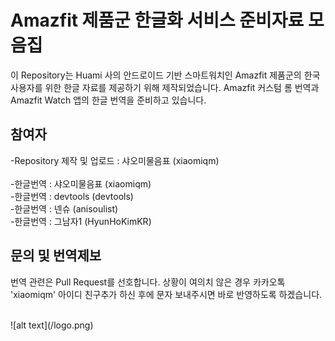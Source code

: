 # Amazfit 제품군 한글화 서비스 준비자료 모음집

이 Repository는 Huami 사의 안드로이드 기반 스마트워치인 Amazfit 제품군의 한국 사용자를 위한 한글 자료를 제공하기 위해 제작되었습니다.
Amazfit 커스텀 롬 번역과 Amazfit Watch 앱의 한글 번역을 준비하고 있습니다.

## 참여자

-Repository 제작 및 업로드 : 샤오미물음표 (xiaomiqm)<br /><br />
-한글번역 : 샤오미물음표 (xiaomiqm)<br />
-한글번역 : devtools (devtools)<br />
-한글번역 : 넨슈 (anisoulist)<br />
-한글번역 : 그남자1 (HyunHoKimKR)

## 문의 및 번역제보

번역 관련은 Pull Request를 선호합니다. 상황이 여의치 않은 경우 카카오톡 'xiaomiqm' 아이디 친구추가 하신 후에 문자 보내주시면 바로 반영하도록 하겠습니다.

<br />
![alt text](/logo.png)
